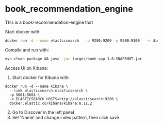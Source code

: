# book_recommendation_engine

This is a book-recommendation-engine that 

Start docker with: 

```sh
docker run -d --name elasticsearch   -p 9200:9200 -p 9300:9300   -e discovery.type=single-node   -e "xpack.security.enabled=false"   -e "xpack.security.http.ssl.enabled=false"   docker.elastic.co/elasticsearch/elasticsearch:8.11.2

```

Compile and run with:
```sh
mvn clean package && java -jar target/book-app-1.0-SNAPSHOT.jar
```

Access UI on Kibana:

1. Start docker for Kibana with:
```
docker run -d --name kibana \
  --link elasticsearch:elasticsearch \
  -p 5601:5601 \
  -e ELASTICSEARCH_HOSTS=http://elasticsearch:9200 \
  docker.elastic.co/kibana/kibana:8.11.2
```

2. Go to Discover in the left panel
3. Set 'Name' and change index pattern, then click save